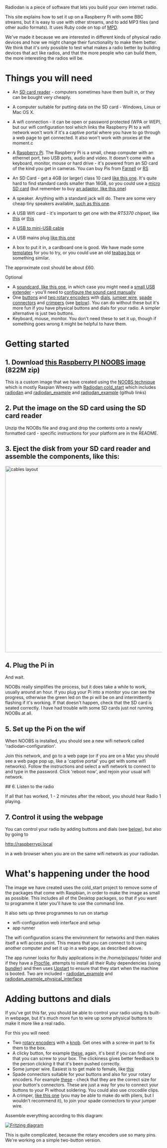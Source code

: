 Radiodan is a piece of software that lets you build your own internet radio. 

This site explains how to set it up on a Raspberry Pi with some BBC streams, but it is easy to use with other 
streams, and to add MP3 files (and other audio formats). It uses Ruby code on top of [MPD](http://www.musicpd.org).

We've made it because we are interested in different kinds of physical radio devices and how we might change 
their functionality to make them better. We think that it's only possible to test what makes a radio better by 
building devices that act like radios, and that the more people who can build them, the more interesting the 
radios will be.


Things you will need
====================

* An [SD card reader](https://www.google.co.uk/search?q=SD+card+reader) - computers sometimes have them built in, or they can be bought very cheaply.
* A computer suitable for putting data on the SD card - Windows, Linux or Mac OS X.
* A wifi connection - it can be open or password protected (WPA or WEP), but our wifi configuration tool which links the Raspberry PI to a wifi network won't work if it's a captive portal where you have to go through a web page to get connected. It also won't work with proxies at the moment.c

* A [Raspberry Pi](http://www.raspberrypi.org). The Raspberry Pi is a small, cheap computer with an ethernet port, two USB ports, audio and video. It doesn't come with a keyboard, monitor, mouse or hard drive - it's powered from an SD card of the kind you get in cameras. You can buy Pis from [Farnell](http://export.farnell.com/rp/order/) or [RS](http://uk.rs-online.com/web/generalDisplay.html?id=raspberrypi)
* An SD Card - get a 4GB (or larger) class 10 card [like this one](http://www.dabs.com/products/sandisk-ultra-secure-16gb-sd-card---30mb-s---class-10---sdhc-uhs-i-89F3.html?refs=57120000&src=2). It's quite hard to find standard cards smaller than 16GB, so you could use a [micro SD card](http://www.dabs.com/products/kingston-microsd-4gb-class-10-memory-card---adaptor-not-included-7MBL.html) (but remember to buy [an adaptor, like this one](http://www.amazon.co.uk/MICRO-SD-TO-CARD-ADAPTOR/dp/B0019AJJRK))
* A speaker. Anything with a standard jack will do. There are some very cheap tiny speakers available, [such as this one](http://www.amazon.co.uk/Veho-Rechargeable-Speaker-iPods-Players/dp/B002CS2T4I/ref=sr_1_1).
* A  USB Wifi card - it's important to get one with the *RT5370 chipset*, like [this](http://www.ebay.co.uk/itm/WIFI-150MBPS-WIRELESS-ADAPTOR-802-11-B-G-N-LAN-NETWORK-MINI-USB-DONGLE-ADAPTER-/321023374826?_trksid=p2054897.l4275) or [this](http://www.ebay.co.uk/itm/Mini-150Mbps-150M-USB-2-0-WiFi-Wireless-LAN-Network-Card-802-11-n-g-b-Adapter-/120912927894?_trksid=p2054897.l4276)

* A [USB to mini-USB cable](http://www.amazon.co.uk/female-Micro-male-Cable-Adapter/dp/B005GI2VMG/ref=sr_1_4)
* A USB mains plug [like this one](http://www.amazon.co.uk/ADAPTER-CHARGER-BLACKBERRY-SAMSUNG-TOMTOM/dp/B00CLR00JQ/ref=sr_1_1)

* A box to put it in, a cardboard one is good. We have made some [templates](box_design.markdown) for you to try, or you could use an old [teabag box](http://www.flickr.com/photos/nicecupoftea/9564907822/in/set-72157635210928095) or something similar.

The approximate cost should be about £60.

Optional

* A [soundcard, like this one](http://www.amazon.co.uk/USB2-0-External-Quality-Channel-Adapter/dp/B003ZM0XIY/ref=sr_1_2), in which case you might need a [small USB extender](http://www.amazon.co.uk/Ex-Pro®-Professional-Cable-Female-Extension/dp/B007VDR0F2/ref=sr_1_1) - you'll need to [configure the sound card manually](https://gist.github.com/andrewn/6352695)
* One [buttons](http://www.coolcomponents.co.uk/switch-mini-tactile-pcb.html) and [two rotary encoders](http://www.coolcomponents.co.uk/rotary-encoder-illuminated-rgb.html) with [dials](http://www.coolcomponents.co.uk/clear-plastic-knob.html), [jumper wire](http://www.tandyonline.co.uk/male-to-female-jumper-wires-10pk.html), [spade connectors](http://www.maplin.co.uk/miniature-female-spade-connector10-pack-34145) and [crimpers](http://www.rapidonline.com/Cables-Connectors/Crimp-Tool-Kit-Re-85-0270/?sid=e5a5a13e-681b-4dd6-a9ba-b0179034f95c) (see [below](#buttons)). You can do without these but it's more fun if you have physical buttons and dials for your radio. A simpler alternative is just two buttons.
* Keyboard, mouse, monitor. You don't need these to set it up, though if something goes wrong it might be helpful to have them.


Getting started
===============

## 1. Download [this Raspberry PI NOOBS image](http://dev.notu.be/2014/05/radiodan/) (822M zip)

This is a custom image that we have created using the [NOOBS technique](http://www.raspberrypi.org/introducing-noobs/) which is mostly 
Raspian Wheezy with [Radiodan cold_start](https://github.com/radiodan/cold_start) which includes 
[radiodan](https://github.com/pixelblend/radiodan) and [radiodan_example](https://github.com/radiodan/radiodan_example) and 
[radiodan_example](https://github.com/radiodan/radiodan_example_physical_interface) (github links)

## 2. Put the image on the SD card using the SD card reader

Unzip the NOOBs file and drag and drop the contents onto a newly formatted card - specific instructions for your platform are in the README.

## 3. Eject the disk from your SD card reader and assemble the components, like this:

<img src="assets/pi_components.jpg" alt= "cables layout" width="600"/>

## 4. Plug the Pi in

And wait.

NOOBs really simplifies the process, but it does take a while to work, usually around an hour. If you plug your Pi into a monitor you can see 
the progress, otherwise the green led on the pi will be on and intermittently flashing if it's working. If that doesn't happen, check that 
the SD card is seated correctly. I have had trouble with some SD cards just not running NOOBs at all.

## 5. Set up the Pi on the wif

When NOOBS is installed,  you should see a new wifi network called 'radiodan-configuration'.

Join this network, and go to a web page (or if you are on a Mac you should see a web page pop up, like a 'captive portal' you get with some wifi networks). 
Follow the instructions and select a wifi network to connect to and type in the password. Click 'reboot now', and 
rejoin your usual wifi network.

## 6. Listen to the radio

If all that has worked, 1 - 2 minutes after the reboot, you should hear Radio 1 playing.

## 7. Control it using the webpage

You can control your radio by adding buttons and dials (see [below](#buttons)), but also by going to 

http://raspberrypi.local

in a web browser when you are on the same wifi network as your radiodan.


What's happening under the hood
===============================

The image we have created uses the cold_start project to remove some of the packages that come with Raspbian, in order to make 
the image as small as possible. This includes all of the Desktop packages, so that if you want to programme it later 
you'll have to use the command line.

It also sets up three programmes to run on startup
* wifi-configuration web interface and setup
* app runner

The wifi configuration scans the environment for networks and then makes itself a wifi access point. This means that you 
can connect to it using another computer and set it up in a web page, as described above.

The app runner looks for Ruby applications in the /home/pi/apps/ folder and if they have a [Procfile](http://ddollar.github.io/foreman/), attempts to 
install all their Ruby dependencies (using [bundler](http://bundler.io)) and then uses [Upstart](http://upstart.ubuntu.com) to ensure that they start when the 
machine is booted. Two are included - [radiodan_example](https://github.com/radiodan/radiodan_example) and [radiodan_example_physical_interface](https://github.com/radiodan/radiodan_example_physical_interface)


<a name="buttons"></a>
Adding buttons and dials
========================

If you've got this far, you should be able to control your radio using its built-in webpage, but it's much more 
fun to wire up some physical buttons to make it more like a real radio.

For this you will need:

* Two [rotary encoders](http://www.coolcomponents.co.uk/rotary-encoder-illuminated-rgb.html) with a [knob](http://www.coolcomponents.co.uk/clear-plastic-knob.html). Get ones with a screw-in part to fix them to the box.
* A clicky button, for example [these](http://www.coolcomponents.co.uk/switch-mini-tactile-pcb.html), again, it's best if you can find one that you can screw to your box. The clickiness gives better feedback to the person clicking it that it's been pushed correctly.
* Some jumper wire. Easiest is to get male to female, like [this](http://www.tandyonline.co.uk/male-to-female-jumper-wires-10pk.html)
* Spade connectors suitable for your buttons and also for your rotary encoders. For example [these](http://www.maplin.co.uk/miniature-female-spade-connector10-pack-34145) - check that they are the correct size for your button's connectors. These are just a way for you to connect your buttons to your Pi without soldering. You could also use crocodile clips.
* A crimper, [like this one](http://www.rapidonline.com/Cables-Connectors/Crimp-Tool-Kit-Re-85-0270/?sid=e5a5a13e-681b-4dd6-a9ba-b0179034f95c) (you may be able to make do with pliers, but I wouldn't recommend it), to join your spade connectors to your jumper wire.

Assemble everything according to this diagram:

<a href="assets/Radiodan_app.fzz"><img src="assets/Radiodan_app.png" alt="Fritzing diagram"/></a>

This is quite complicated, because the rotary encoders use so many pins. We're working on a simple two-button version.
